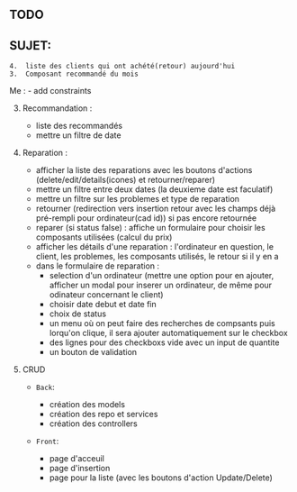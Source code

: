 ##  TODO
## SUJET:
    4.  liste des clients qui ont achété(retour) aujourd'hui
    3.  Composant recommandé du mois

Me :
    -   add constraints

3.  Recommandation :
    -   liste des recommandés 
    -   mettre un filtre de date

2.  Reparation :
    -   afficher la liste des reparations avec les boutons d'actions (delete/edit/details(icones) et retourner/reparer)
    -   mettre un filtre entre deux dates (la deuxieme date est faculatif)
    -   mettre un filtre sur les problemes et type de reparation
    -   retourner (redirection vers insertion retour avec les champs déjà pré-rempli pour ordinateur(cad id)) si pas encore retournée
    -   reparer (si status false) : affiche un formulaire pour choisir les composants utilisées (calcul du prix)
    -   afficher les détails d'une reparation : l'ordinateur en question, le client, les problemes, les composants utilisés, le retour si il y en a 
    -   dans le formulaire de reparation :
        -   selection d'un ordinateur (mettre une option pour en ajouter, afficher un modal pour inserer un ordinateur, de même pour odinateur concernant le client)
        -   choisir date debut et date fin
        -   choix de status
        -   un menu où on peut faire des recherches de compsants puis lorqu'on clique, il sera ajouter automatiquement sur le checkbox
        -   des lignes pour des checkboxs vide avec un input de quantite
        -   un bouton de validation

1.  CRUD 
    -   `Back`:
        -   création des models
        -   création des repo et services 
        -   création des controllers
    
    -   `Front`:
        -   page d'acceuil
        -   page d'insertion 
        -   page pour la liste (avec les boutons d'action Update/Delete)


